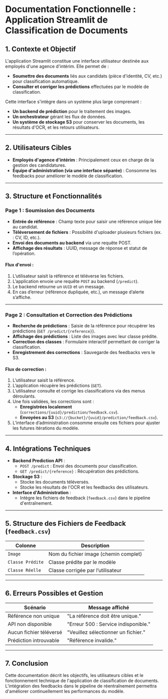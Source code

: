 # Documentation Fonctionnelle : Application Streamlit de Classification de Documents

## 1. **Contexte et Objectif**
L'application Streamlit constitue une interface utilisateur destinée aux employés d'une agence d'intérim. Elle permet de :
- **Soumettre des documents** liés aux candidats (pièce d'identité, CV, etc.) pour classification automatique.
- **Consulter et corriger les prédictions** effectuées par le modèle de classification.

Cette interface s'intègre dans un système plus large comprenant :
- **Un backend de prédiction** pour le traitement des images.
- **Un orchestrateur** gérant les flux de données.
- **Un système de stockage S3** pour conserver les documents, les résultats d'OCR, et les retours utilisateurs.

---

## 2. **Utilisateurs Cibles**
- **Employés d'agence d'intérim** : Principalement ceux en charge de la gestion des candidatures.
- **Équipe d'administration (via une interface séparée)** : Consomme les feedbacks pour améliorer le modèle de classification.

---

## 3. **Structure et Fonctionnalités**

### **Page 1 : Soumission des Documents**
- **Entrée de référence** : Champ texte pour saisir une référence unique liée au candidat.
- **Téléversement de fichiers** : Possibilité d'uploader plusieurs fichiers (ex. : CV, ID, etc.).
- **Envoi des documents au backend** via une requête POST.
- **Affichage des résultats** : UUID, message de réponse et statut de l’opération.

#### **Flux d'envoi :**
1. L’utilisateur saisit la référence et téléverse les fichiers.
2. L’application envoie une requête `POST` au backend (`/predict`).
3. Le backend retourne un `UUID` et un message.
4. En cas d’erreur (référence dupliquée, etc.), un message d’alerte s’affiche.

---

### **Page 2 : Consultation et Correction des Prédictions**
- **Recherche de prédictions** : Saisie de la référence pour récupérer les prédictions (`GET /predict/{reference}`).
- **Affichage des prédictions** : Liste des images avec leur classe prédite.
- **Correction des classes** : Formulaire interactif permettant de corriger la classification.
- **Enregistrement des corrections** : Sauvegarde des feedbacks vers le S3.

#### **Flux de correction :**
1. L’utilisateur saisit la référence.
2. L’application récupère les prédictions (`GET`).
3. L’utilisateur consulte et corrige les classifications via des menus déroulants.
4. Une fois validées, les corrections sont :
   - **Enregistrées localement** (`corrections/{uuid}/prediction/feedback.csv`).
   - **Envoyées au S3** (`s3://{bucket}/{uuid}/prediction/feedback.csv`).
5. L’interface d’administration consomme ensuite ces fichiers pour ajuster les futures itérations du modèle.

---

## 4. **Intégrations Techniques**
- **Backend Prediction API** : 
  - `POST /predict` : Envoi des documents pour classification.
  - `GET /predict/{reference}` : Récupération des prédictions.
- **Stockage S3** : 
  - Stocke les documents téléversés.
  - Stocke les résultats de l'OCR et les feedbacks des utilisateurs.
- **Interface d'Administration** : 
  - Intègre les fichiers de feedback (`feedback.csv`) dans le pipeline d'entraînement.

---

## 5. **Structure des Fichiers de Feedback (`feedback.csv`)**
| Colonne           | Description                          |
|--------------------|--------------------------------------|
| `Image`           | Nom du fichier image (chemin complet) |
| `Classe Prédite`  | Classe prédite par le modèle        |
| `Classe Réelle`   | Classe corrigée par l’utilisateur   |

---

## 6. **Erreurs Possibles et Gestion**
| Scénario                     | Message affiché                |
|-----------------------------|------------------------------|
| Référence non unique        | "La référence doit être unique." |
| API non disponible          | "Erreur 500 : Service indisponible." |
| Aucun fichier téléversé     | "Veuillez sélectionner un fichier." |
| Prédiction introuvable      | "Référence invalide."        |

---

## 7. **Conclusion**
Cette documentation décrit les objectifs, les utilisateurs cibles et le fonctionnement technique de l'application de classification de documents. L’intégration des feedbacks dans le pipeline de réentraînement permettra d'améliorer continuellement les performances du modèle.

